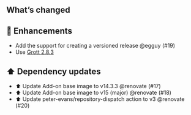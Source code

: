 ## What’s changed
## 🚀 Enhancements

- Add the support for creating a versioned release @egguy (#19)
- Use [Grott 2.8.3](https://github.com/johanmeijer/grott/commit/c97bd8ca8c6b8dd778cd3a089711703e0a60bd7e)

## ⬆️ Dependency updates

- ⬆️ Update Add-on base image to v14.3.3 @renovate (#17)
- ⬆️ Update Add-on base image to v15 (major) @renovate (#18)
- ⬆️ Update peter-evans/repository-dispatch action to v3 @renovate (#20)
